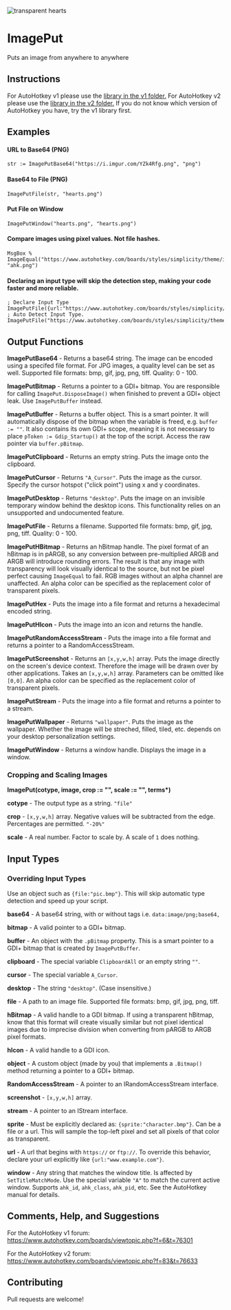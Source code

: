 ![transparent hearts](https://i.imgur.com/XSJKgbb.png)
# ImagePut
Puts an image from anywhere to anywhere

## Instructions

For AutoHotkey v1 please use the [library in the v1 folder.](https://github.com/iseahound/ImagePut/blob/master/v1/ImagePut.ahk) 
For AutoHotkey v2 please use the [library in the v2 folder.](https://github.com/iseahound/ImagePut/blob/master/v2/ImagePut.ahk)
If you do not know which version of AutoHotkey you have, try the v1 library first. 

## Examples

#### URL to Base64 (PNG)
    str := ImagePutBase64("https://i.imgur.com/YZk4Rfg.png", "png")

#### Base64 to File (PNG)
    ImagePutFile(str, "hearts.png")

#### Put File on Window
    ImagePutWindow("hearts.png", "hearts.png")

#### Compare images using pixel values. Not file hashes.
    MsgBox % ImageEqual("https://www.autohotkey.com/boards/styles/simplicity/theme/images/logo.png", "ahk.png")

#### Declaring an input type will skip the detection step, making your code faster and more reliable.
    ; Declare Input Type
    ImagePutFile({url:"https://www.autohotkey.com/boards/styles/simplicity/theme/images/logo.png"})
    ; Auto Detect Input Type.
    ImagePutFile("https://www.autohotkey.com/boards/styles/simplicity/theme/images/logo.png")

## Output Functions

**ImagePutBase64** - Returns a base64 string. The image can be encoded using a specifed file format. For JPG images, a quality level can be set as well. Supported file formats: bmp, gif, jpg, png, tiff. Quality: 0 - 100. 

**ImagePutBitmap** - Returns a pointer to a GDI+ bitmap. You are responsible for calling `ImagePut.DisposeImage()` when finished to prevent a GDI+ object leak. Use `ImagePutBuffer` instead. 

**ImagePutBuffer** - Returns a buffer object. This is a smart pointer. It will automatically dispose of the bitmap when the variable is freed, e.g. `buffer := ""`. It also contains its own GDI+ scope, meaning it is not necessary to place `pToken := Gdip_Startup()` at the top of the script. Access the raw pointer via `buffer.pBitmap`. 

**ImagePutClipboard** - Returns an empty string. Puts the image onto the clipboard. 

**ImagePutCursor** - Returns `"A_Cursor"`. Puts the image as the cursor. Specify the cursor hotspot ("click point") using x and y coordinates. 

**ImagePutDesktop** - Returns `"desktop"`. Puts the image on an invisible temporary window behind the desktop icons. This functionality relies on an unsupported and undocumented feature.

**ImagePutFile** - Returns a filename. Supported file formats: bmp, gif, jpg, png, tiff. Quality: 0 - 100.

**ImagePutHBitmap** - Returns an hBitmap handle. The pixel format of an hBitmap is in pARGB, so any conversion between pre-multiplied ARGB and ARGB will introduce rounding errors. The result is that any image with transparency will look visually identical to the source, but not be pixel perfect causing `ImageEqual` to fail. RGB images without an alpha channel are unaffected. An alpha color can be specified as the replacement color of transparent pixels. 

**ImagePutHex** - Puts the image into a file format and returns a hexadecimal encoded string.

**ImagePutHIcon** - Puts the image into an icon and returns the handle.

**ImagePutRandomAccessStream** - Puts the image into a file format and returns a pointer to a RandomAccessStream.

**ImagePutScreenshot** - Returns an `[x,y,w,h]` array. Puts the image directly on the screen's device context. Therefore the image will be drawn over by other applications. Takes an `[x,y,w,h]` array. Parameters can be omitted like `[0,0]`. An alpha color can be specified as the replacement color of transparent pixels. 

**ImagePutStream** - Puts the image into a file format and returns a pointer to a stream.

**ImagePutWallpaper** - Returns `"wallpaper"`. Puts the image as the wallpaper. Whether the image will be streched, filled, tiled, etc. depends on your desktop personalization settings. 

**ImagePutWindow** - Returns a window handle. Displays the image in a window.

### Cropping and Scaling Images

**ImagePut(cotype, image, crop := "", scale := "", terms\*)**

**cotype** - The output type as a string. `"file"`

**crop** - `[x,y,w,h]` array. Negative values will be subtracted from the edge. Percentages are permitted. `"-20%"`

**scale** - A real number. Factor to scale by. A scale of `1` does nothing. 

## Input Types

### Overriding Input Types
Use an object such as `{file:"pic.bmp"}`. This will skip automatic type detection and speed up your script. 

**base64** - A base64 string, with or without tags i.e. `data:image/png;base64,`

**bitmap** - A valid pointer to a GDI+ bitmap. 

**buffer** - An object with the `.pBitmap` property. This is a smart pointer to a GDI+ bitmap that is created by `ImagePutBuffer`. 

**clipboard** - The special variable `ClipboardAll` or an empty string `""`. 

**cursor** - The special variable `A_Cursor`. 

**desktop** - The string `"desktop"`. (Case insensitive.)

**file** - A path to an image file. Supported file formats: bmp, gif, jpg, png, tiff. 

**hBitmap** - A valid handle to a GDI bitmap. If using a transparent hBitmap, know that this format will create visually similar but not pixel identical images due to imprecise division when converting from pARGB to ARGB pixel formats. 

**hIcon** - A valid handle to a GDI icon.

**object** - A custom object (made by you) that implements a `.Bitmap()` method returning a pointer to a GDI+ bitmap. 

**RandomAccessStream** - A pointer to an IRandomAccessStream interface.

**screenshot** - `[x,y,w,h]` array. 

**stream** - A pointer to an IStream interface.

**sprite** - Must be explicitly declared as: `{sprite:"character.bmp"}`. Can be a file or a url. This will sample the top-left pixel and set all pixels of that color as transparent. 

**url** - A url that begins with `https://` or `ftp://`. To override this behavior, declare your url explicitly like `{url:"www.example.com"}`. 

**window** - Any string that matches the window title. Is affected by `SetTitleMatchMode`. Use the special variable `"A"` to match the current active window. Supports `ahk_id`, `ahk_class`, `ahk_pid`, etc. See the AutoHotkey manual for details. 

## Comments, Help, and Suggestions

For the AutoHotkey v1 forum: https://www.autohotkey.com/boards/viewtopic.php?f=6&t=76301

For the AutoHotkey v2 forum: https://www.autohotkey.com/boards/viewtopic.php?f=83&t=76633

## Contributing

Pull requests are welcome!

